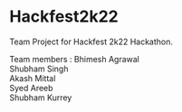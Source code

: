 # Hackfest2k22

Team Project for Hackfest 2k22 Hackathon.

Team members :
Bhimesh Agrawal <br/>
Shubham Singh <br/>
Akash Mittal <br/>
Syed Areeb <br/>
Shubham Kurrey <br/>
